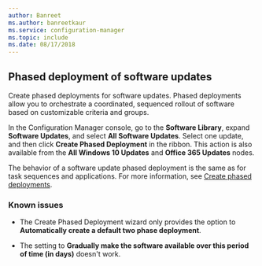 ```yaml
---
author: Banreet
ms.author: banreetkaur
ms.service: configuration-manager
ms.topic: include
ms.date: 08/17/2018
---
```


## <a name="bkmk_pod"></a> Phased deployment of software updates
<!--1358146-->

Create phased deployments for software updates. Phased deployments allow you to orchestrate a coordinated, sequenced rollout of software based on customizable criteria and groups.

In the Configuration Manager console, go to the **Software Library**, expand **Software Updates**, and select **All Software Updates**. Select one update, and then click **Create Phased Deployment** in the ribbon. This action is also available from the **All Windows 10 Updates** and **Office 365 Updates** nodes. 

The behavior of a software update phased deployment is the same as for task sequences and applications. For more information, see [Create phased deployments](../../../osd/deploy-use/create-phased-deployment-for-task-sequence.md).


### Known issues

- The Create Phased Deployment wizard only provides the option to **Automatically create a default two phase deployment**.

- The setting to **Gradually make the software available over this period of time (in days)** doesn't work.  



